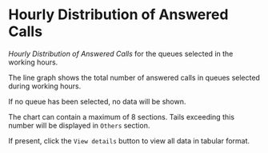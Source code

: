# Hourly Distribution of Answered Calls

*Hourly Distribution of Answered Calls* for the queues selected in 
the working hours.

The line graph shows the total number of answered calls in queues
selected during working hours.

If no queue has been selected, no data will be shown.

The chart can contain a maximum of 8 sections. Tails exceeding this
number will be displayed in `Others` section.

If present, click the `View details` button to view
all data in tabular format.
